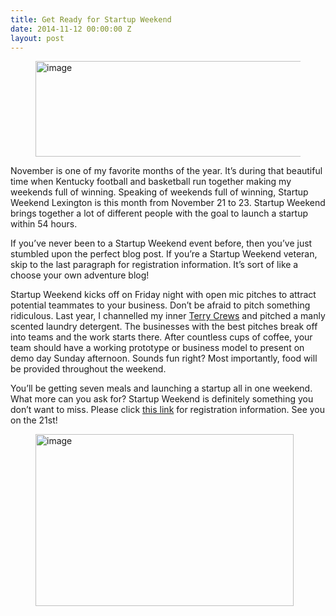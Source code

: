 ```yaml
---
title: Get Ready for Startup Weekend
date: 2014-11-12 00:00:00 Z
layout: post
---
```

 
<p><figure class="tmblr-full" data-orig-height="180" data-orig-width="730" data-orig-src="https://lh3.googleusercontent.com/gL25maevY2BDCjc897Q8OoZH5Viik43-2M4u1G2AmUMM5w50_15tuquii0F4qgcwzpoAkjJ1HcdIhHXJ8P3B-TV9McXLsa95R4lUkTG0Xj0AGw4vLBfXxcz6KDXln04G0A"><img alt="image" height="153px;" src="https://66.media.tumblr.com/03c0127c0f1d9dfa0f46ec9100cb4fc1/tumblr_inline_pk17yf5j7p1spm8pc_540.jpg" width="624px;" data-orig-height="180" data-orig-width="730" data-orig-src="https://lh3.googleusercontent.com/gL25maevY2BDCjc897Q8OoZH5Viik43-2M4u1G2AmUMM5w50_15tuquii0F4qgcwzpoAkjJ1HcdIhHXJ8P3B-TV9McXLsa95R4lUkTG0Xj0AGw4vLBfXxcz6KDXln04G0A"/></figure></p>
<p>November is one of my favorite months of the year. It’s during that beautiful time when Kentucky football and basketball run together making my weekends full of winning. Speaking of weekends full of winning, Startup Weekend Lexington is this month from November 21 to 23. Startup Weekend brings together a lot of different people with the goal to launch a startup within 54 hours.</p>
<p>If you’ve never been to a Startup Weekend event before, then you’ve just stumbled upon the perfect blog post. If you’re a Startup Weekend veteran, skip to the last paragraph for registration information. It’s sort of like a choose your own adventure blog!</p>
<p>Startup Weekend kicks off on Friday night with open mic pitches to attract potential teammates to your business. Don’t be afraid to pitch something ridiculous. Last year, I channelled my inner <a href="http://i.huffpost.com/gen/1770258/thumbs/o-TERRY-CREWS-facebook.jpg" target="_blank">Terry Crews</a> and pitched a manly scented laundry detergent. The businesses with the best pitches break off into teams and the work starts there. After countless cups of coffee, your team should have a working prototype or business model to present on demo day Sunday afternoon. Sounds fun right? Most importantly, food will be provided throughout the weekend.</p>
<p>You’ll be getting seven meals and launching a startup all in one weekend. What more can you ask for? Startup Weekend is definitely something you don’t want to miss. Please click <a href="http://www.eventbrite.com/e/startup-weekend-lexington-112014-tickets-12716482341" target="_blank">this link</a> for registration information. See you on the 21st!</p>
<p><figure class="tmblr-full" data-orig-height="1067" data-orig-width="1600" data-orig-src="https://lh4.googleusercontent.com/82Gf1YlbEWQlhiUFZRSZ4ei3OJzKOE0EUjrWfpl4DaoTBV8vGXcPxBiTVf38QVq3wAhIaLRvop6Ebv4ZzQZoZlqHlPlJt16WVH3x-bRXPl3RMBSNaFPBspzpqOzq0A28mA"><img alt="image" height="275px;" src="https://66.media.tumblr.com/eec697eb3fa700ccbf3e00643b1574ca/tumblr_inline_pk17ygzoR61spm8pc_540.jpg" width="413px;" data-orig-height="1067" data-orig-width="1600" data-orig-src="https://lh4.googleusercontent.com/82Gf1YlbEWQlhiUFZRSZ4ei3OJzKOE0EUjrWfpl4DaoTBV8vGXcPxBiTVf38QVq3wAhIaLRvop6Ebv4ZzQZoZlqHlPlJt16WVH3x-bRXPl3RMBSNaFPBspzpqOzq0A28mA"/></figure></p>
